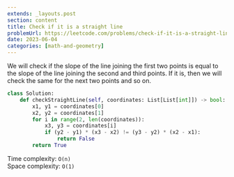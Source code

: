 ```yaml
---
extends: _layouts.post
section: content
title: Check if it is a straight line
problemUrl: https://leetcode.com/problems/check-if-it-is-a-straight-line/
date: 2023-06-04
categories: [math-and-geometry]
---
```


We will check if the slope of the line joining the first two points is equal to the slope of the line joining the second and third points. If it is, then we will check the same for the next two points and so on.

```python
class Solution:
    def checkStraightLine(self, coordinates: List[List[int]]) -> bool:
        x1, y1 = coordinates[0]
        x2, y2 = coordinates[1]
        for i in range(2, len(coordinates)):
            x3, y3 = coordinates[i]
            if (y2 - y1) * (x3 - x2) != (y3 - y2) * (x2 - x1):
                return False
        return True
```

Time complexity: `O(n)` <br/>
Space complexity: `O(1)`
